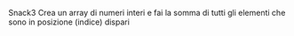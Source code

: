 Snack3
Crea un array di numeri interi e fai la somma di tutti gli elementi  che sono in posizione (indice) dispari